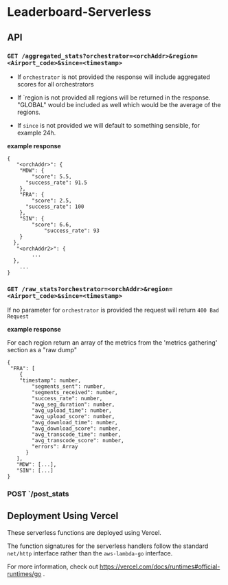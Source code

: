 # Leaderboard-Serverless

## API

### `GET /aggregated_stats?orchestrator=<orchAddr>&region=<Airport_code>&since=<timestamp>`

- If `orchestrator` is not provided the response will include aggregated scores for all orchestrators

- If `region is not provided all regions will be returned in the response. "GLOBAL" would be included as well which would be the average of the regions. 

- If `since` is not provided we will default to something sensible, for example 24h. 

**example response** 

```
{
   "<orchAddr>": {
    "MDW": {
    	"score": 5.5,
      "success_rate": 91.5
    },
    "FRA": {
    	"score": 2.5,
      "success_rate": 100
    },
    "SIN": {
    	"score": 6.6,
			"success_rate": 93
    }
  },
   "<orchAddr2>": {
  		...
  },
	...
}
```

### `GET /raw_stats?orchestrator=<orchAddr>&region=<Airport_code>&since=<timestamp>`

If no parameter for `orchestrator` is provided the request will return `400 Bad Request` 

**example response**

For each region return an array of the metrics from the 'metrics gathering' section as a "raw dump"

```
{
 "FRA": [
    {
	"timestamp": number,
        "segments_sent": number,
        "segments_received": number,
        "success_rate": number,
        "avg_seg_duration": number,
        "avg_upload_time": number,
        "avg_upload_score": number,
        "avg_download_time": number,
        "avg_download_score": number,
        "avg_transcode_time": number,
        "avg_transcode_score": number,
        "errors": Array
      }
   ],
   "MDW": [...],
   "SIN": [...]
}
```

### POST `/post_stats

## Deployment Using Vercel

These serverless functions are deployed using Vercel.

The function signatures for the serverless handlers follow the standard `net/http` interface rather than the `aws-lambda-go` interface. 

For more information, check out https://vercel.com/docs/runtimes#official-runtimes/go .